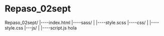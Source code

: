 # Repaso_02sept

Repaso_02sept/
|----index.html
|----sass/
|   |----style.scss
|----css/
|   |----style.css
|---js/
|   |----script.js
hola